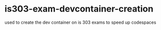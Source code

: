# is303-exam-devcontainer-creation
used to create the dev container on is 303 exams to speed up codespaces
